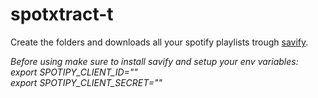 # spotxtract-t

Create the folders and downloads all your spotify playlists trough [savify](https://github.com/LaurenceRawlings/savify).

_Before using make sure to install savify and setup your env variables:  
  export SPOTIPY_CLIENT_ID="<your client id>"  
  export SPOTIPY_CLIENT_SECRET="<your client secret>"_ 
